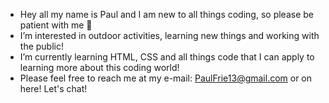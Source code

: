 - Hey all my name is Paul and I am new to all things coding, so please be patient with me 🌱
- I’m interested in outdoor activities, learning new things and working with the public!
- I’m currently learning HTML, CSS and all things code that I can apply to learning more about this coding world!
- Please feel free to reach me at my e-mail: PaulFrie13@gmail.com or on here! Let's chat!
